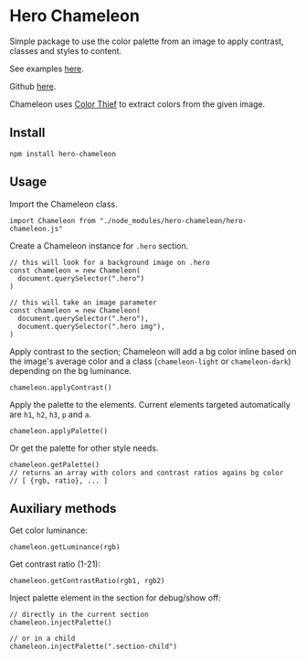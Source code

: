 # Hero Chameleon
Simple package to use the color palette from an image to apply contrast, classes and styles to content.

See examples [here](https://githubraw.com/lintmycode/hero-chameleon/main/demo/index.html).

Github [here](https://github.com/lintmycode/hero-chameleon).

Chameleon uses [Color Thief](https://lokeshdhakar.com/projects/color-thief) to extract colors from the given image.

## Install
```
npm install hero-chameleon
```

## Usage
Import the Chameleon class.
```
import Chameleon from "./node_modules/hero-chameleon/hero-chameleon.js"
```

Create a Chameleon instance for `.hero` section.
```
// this will look for a background image on .hero
const chameleon = new Chameleon(
  document.querySelector(".hero")
)

// this will take an image parameter
const chameleon = new Chameleon(
  document.querySelector(".hero"),
  document.querySelector(".hero img"),
)
```

Apply contrast to the section; Chameleon will add a bg color inline based on the image's average color and a class (`chameleon-light` or `chameleon-dark`) depending on the bg luminance.
```
chameleon.applyContrast()
```

Apply the palette to the elements. Current elements targeted automatically are `h1`, `h2`, `h3`, `p` and `a`.
```
chameleon.applyPalette()
```

Or get the palette for other style needs.
```
chameleon.getPalette()
// returns an array with colors and contrast ratios agains bg color
// [ {rgb, ratio}, ... ]
```

## Auxiliary methods
Get color luminance:
```
chameleon.getLuminance(rgb)
```

Get contrast ratio (1-21):
```
chameleon.getContrastRatio(rgb1, rgb2)
```
Inject palette element in the section for debug/show off:

```
// directly in the current section
chameleon.injectPalette()

// or in a child
chameleon.injectPalette(".section-child")
```
